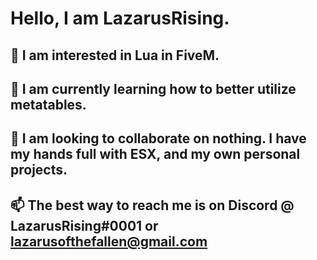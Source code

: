 # Hello, I am LazarusRising.
## 👀 I am interested in Lua in FiveM.
## 🌱 I am currently learning how to better utilize metatables.
## 💞️ I am looking to collaborate on nothing. I have my hands full with ESX, and my own personal projects.
## 📫 The best way to reach me is on Discord @ LazarusRising#0001 or lazarusofthefallen@gmail.com
